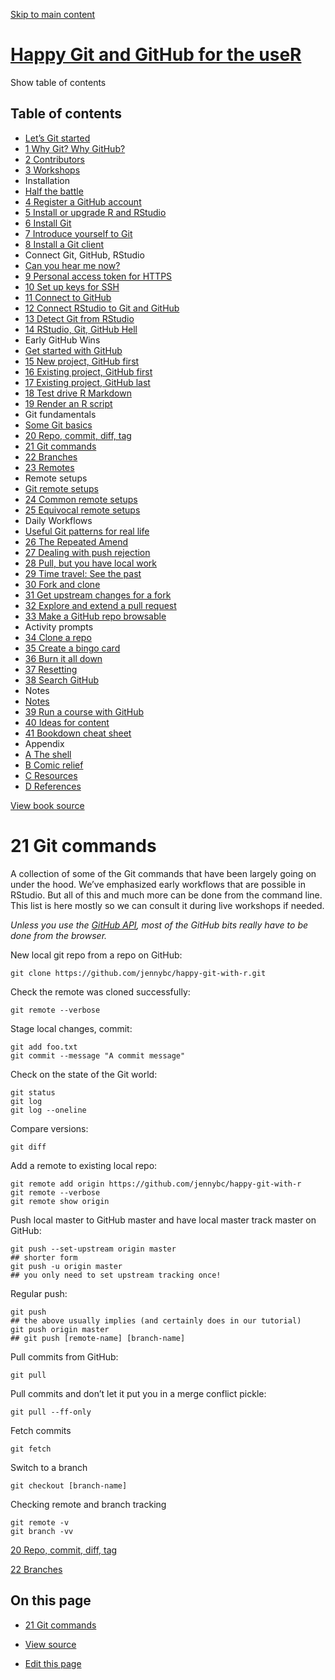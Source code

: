 <a href="git-commands.html#content" class="sr-only sr-only-focusable">Skip to main content</a>

[Happy Git and GitHub for the useR](index.html)
===============================================

<span class="sr-only">Show table of contents</span>

Table of contents
-----------------

-   [Let’s Git started](index.html)
-   [<span class="header-section-number">1</span> Why Git? Why GitHub?](big-picture.html)
-   [<span class="header-section-number">2</span> Contributors](contrib.html)
-   [<span class="header-section-number">3</span> Workshops](workshops.html)
-   Installation
-   [Half the battle](install-intro.html)
-   [<span class="header-section-number">4</span> Register a GitHub account](github-acct.html)
-   [<span class="header-section-number">5</span> Install or upgrade R and RStudio](install-r-rstudio.html)
-   [<span class="header-section-number">6</span> Install Git](install-git.html)
-   [<span class="header-section-number">7</span> Introduce yourself to Git](hello-git.html)
-   [<span class="header-section-number">8</span> Install a Git client](git-client.html)
-   Connect Git, GitHub, RStudio
-   [Can you hear me now?](connect-intro.html)
-   [<span class="header-section-number">9</span> Personal access token for HTTPS](https-pat.html)
-   [<span class="header-section-number">10</span> Set up keys for SSH](ssh-keys.html)
-   [<span class="header-section-number">11</span> Connect to GitHub](push-pull-github.html)
-   [<span class="header-section-number">12</span> Connect RStudio to Git and GitHub](rstudio-git-github.html)
-   [<span class="header-section-number">13</span> Detect Git from RStudio](rstudio-see-git.html)
-   [<span class="header-section-number">14</span> RStudio, Git, GitHub Hell](troubleshooting.html)
-   Early GitHub Wins
-   [Get started with GitHub](usage-intro.html)
-   [<span class="header-section-number">15</span> New project, GitHub first](new-github-first.html)
-   [<span class="header-section-number">16</span> Existing project, GitHub first](existing-github-first.html)
-   [<span class="header-section-number">17</span> Existing project, GitHub last](existing-github-last.html)
-   [<span class="header-section-number">18</span> Test drive R Markdown](rmd-test-drive.html)
-   [<span class="header-section-number">19</span> Render an R script](r-test-drive.html)
-   Git fundamentals
-   [Some Git basics](git-intro.html)
-   [<span class="header-section-number">20</span> Repo, commit, diff, tag](git-basics.html)
-   <a href="git-commands.html" class="active"><span class="header-section-number">21</span> Git commands</a>
-   [<span class="header-section-number">22</span> Branches](git-branches.html)
-   [<span class="header-section-number">23</span> Remotes](git-remotes.html)
-   Remote setups
-   [Git remote setups](remote-scenarios-intro.html)
-   [<span class="header-section-number">24</span> Common remote setups](common-remote-setups.html)
-   [<span class="header-section-number">25</span> Equivocal remote setups](equivocal.html)
-   Daily Workflows
-   [Useful Git patterns for real life](workflows-intro.html)
-   [<span class="header-section-number">26</span> The Repeated Amend](repeated-amend.html)
-   [<span class="header-section-number">27</span> Dealing with push rejection](push-rejected.html)
-   [<span class="header-section-number">28</span> Pull, but you have local work](pull-tricky.html)
-   [<span class="header-section-number">29</span> Time travel: See the past](time-travel-see-past.html)
-   [<span class="header-section-number">30</span> Fork and clone](fork-and-clone.html)
-   [<span class="header-section-number">31</span> Get upstream changes for a fork](upstream-changes.html)
-   [<span class="header-section-number">32</span> Explore and extend a pull request](pr-extend.html)
-   [<span class="header-section-number">33</span> Make a GitHub repo browsable](workflows-browsability.html)
-   Activity prompts
-   [<span class="header-section-number">34</span> Clone a repo](clone.html)
-   [<span class="header-section-number">35</span> Create a bingo card](bingo.html)
-   [<span class="header-section-number">36</span> Burn it all down](burn.html)
-   [<span class="header-section-number">37</span> Resetting](reset.html)
-   [<span class="header-section-number">38</span> Search GitHub](search.html)
-   Notes
-   [Notes](notes-intro.html)
-   [<span class="header-section-number">39</span> Run a course with GitHub](classroom-overview.html)
-   [<span class="header-section-number">40</span> Ideas for content](ideas-for-content.html)
-   [<span class="header-section-number">41</span> Bookdown cheat sheet](bookdown-cheat-sheet.html)
-   Appendix
-   [<span class="header-section-number">A</span> The shell](shell.html)
-   [<span class="header-section-number">B</span> Comic relief](comic-relief.html)
-   [<span class="header-section-number">C</span> Resources](resources.html)
-   [<span class="header-section-number">D</span> References](references.html)

<a href="https://github.com/jennybc/happy-git-with-r" id="book-repo">View book source <em></em></a>

<span class="header-section-number">21</span> Git commands<a href="git-commands.html#git-commands" class="anchor"><em></em></a>
===============================================================================================================================

A collection of some of the Git commands that have been largely going on under the hood. We’ve emphasized early workflows that are possible in RStudio. But all of this and much more can be done from the command line. This list is here mostly so we can consult it during live workshops if needed.

*Unless you use the [GitHub API](https://developer.github.com/v3/), most of the GitHub bits really have to be done from the browser.*

New local git repo from a repo on GitHub:

    git clone https://github.com/jennybc/happy-git-with-r.git

Check the remote was cloned successfully:

    git remote --verbose

Stage local changes, commit:

    git add foo.txt
    git commit --message "A commit message"

Check on the state of the Git world:

    git status
    git log
    git log --oneline

Compare versions:

    git diff

Add a remote to existing local repo:

    git remote add origin https://github.com/jennybc/happy-git-with-r
    git remote --verbose
    git remote show origin

Push local master to GitHub master and have local master track master on GitHub:

    git push --set-upstream origin master
    ## shorter form
    git push -u origin master
    ## you only need to set upstream tracking once!

Regular push:

    git push 
    ## the above usually implies (and certainly does in our tutorial)
    git push origin master
    ## git push [remote-name] [branch-name]

Pull commits from GitHub:

    git pull

Pull commits and don’t let it put you in a merge conflict pickle:

    git pull --ff-only

Fetch commits

    git fetch

Switch to a branch

    git checkout [branch-name]

Checking remote and branch tracking

    git remote -v
    git branch -vv

[<span class="header-section-number">20</span> Repo, commit, diff, tag](git-basics.html)

[<span class="header-section-number">22</span> Branches](git-branches.html)

On this page
------------

-   <a href="git-commands.html#git-commands" class="nav-link"><span class="header-section-number">21</span> Git commands</a>

-   <a href="https://github.com/jennybc/happy-git-with-r/blob/master/git-commands.Rmd" id="book-source">View source <em></em></a>
-   <a href="https://github.com/jennybc/happy-git-with-r/edit/master/git-commands.Rmd" id="book-edit">Edit this page <em></em></a>
